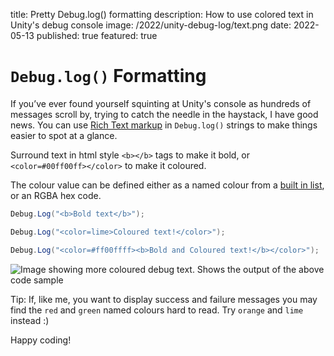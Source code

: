 title: Pretty Debug.log() formatting
description: How to use colored text in Unity's debug console
image: /2022/unity-debug-log/text.png
date: 2022-05-13
published: true
featured: true

# `Debug.log()` Formatting

If you’ve ever found yourself squinting at Unity's console as hundreds of messages scroll by, trying to catch the needle in the haystack, I have good news. You can use [Rich Text markup](https://docs.unity3d.com/Packages/com.unity.ugui@1.0/manual/StyledText.html) in `Debug.log()` strings to make things easier to spot at a glance.

<!-- ![Screen shot of Unity's debug console showing orange and green coloured text.](/2022/unity-debug-log/color.png) -->

Surround text in html style `<b></b>` tags to make it bold, or `<color=#00ff00ff></color>` to make it coloured.

The colour value can be defined either as a named colour from a [built in list](https://docs.unity3d.com/Packages/com.unity.ugui@1.0/manual/StyledText.html#supported-colors), or an RGBA hex code.

```csharp
Debug.Log("<b>Bold text</b>");

Debug.Log("<color=lime>Coloured text!</color>");

Debug.Log("<color=#ff00ffff><b>Bold and Coloured text!</b></color>");
```

![Image showing more coloured debug text. Shows the output of the above code sample](/2022/unity-debug-log/text.png)

Tip: If, like me, you want to display success and failure messages you may find the `red` and `green` named colours hard to read. Try `orange` and `lime` instead :)

Happy coding!